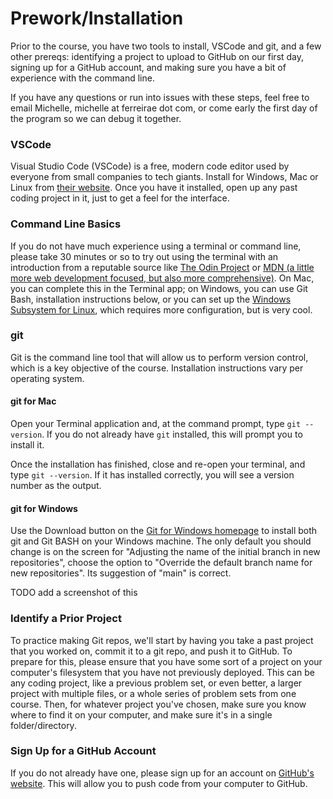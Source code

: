 # Prework/Installation

Prior to the course, you have two tools to install, VSCode and git, and a few other prereqs: identifying a project to upload to GitHub on our first day, signing up for a GitHub account, and making sure you have a bit of experience with the command line.

If you have any questions or run into issues with these steps, feel free to email Michelle, michelle at ferreirae dot com, or come early the first day of the program so we can debug it together.

### VSCode

Visual Studio Code (VSCode) is a free, modern code editor used by everyone from small companies to tech giants. Install for Windows, Mac or Linux from [their website](https://code.visualstudio.com/). Once you have it installed, open up any past coding project in it, just to get a feel for the interface.

### Command Line Basics

If you do not have much experience using a terminal or command line, please take 30 minutes or so to try out using the terminal with an introduction from a reputable source like [The Odin Project](https://www.theodinproject.com/lessons/foundations-command-line-basics) or [MDN (a little more web development focused, but also more comprehensive)](https://developer.mozilla.org/en-US/docs/Learn/Tools_and_testing/Understanding_client-side_tools/Command_line). On Mac, you can complete this in the Terminal app; on Windows, you can use Git Bash, installation instructions below, or you can set up the [Windows Subsystem for Linux](https://learn.microsoft.com/en-us/windows/wsl/), which requires more configuration, but is very cool.

### git

Git is the command line tool that will allow us to perform version control, which is a key objective of the course. Installation instructions vary per operating system.

#### git for Mac

Open your Terminal application and, at the command prompt, type `git --version`. If you do not already have `git` installed, this will prompt you to install it.

Once the installation has finished, close and re-open your terminal, and type `git --version`. If it has installed correctly, you will see a version number as the output.

#### git for Windows

Use the Download button on the [Git for Windows homepage](https://gitforwindows.org/) to install both git and Git BASH on your Windows machine. The only default you should change is on the screen for "Adjusting the name of the initial branch in new repositories", choose the option to "Override the default branch name for new repositories". Its suggestion of "main" is correct.

TODO add a screenshot of this

### Identify a Prior Project

To practice making Git repos, we'll start by having you take a past project that you worked on, commit it to a git repo, and push it to GitHub. To prepare for this, please ensure that you have some sort of a project on your computer's filesystem that you have not previously deployed. This can be any coding project, like a previous problem set, or even better, a larger project with multiple files, or a whole series of problem sets from one course. Then, for whatever project you've chosen, make sure you know where to find it on your computer, and make sure it's in a single folder/directory.

### Sign Up for a GitHub Account

If you do not already have one, please sign up for an account on [GitHub's website](https://github.com/). This will allow you to push code from your computer to GitHub.
